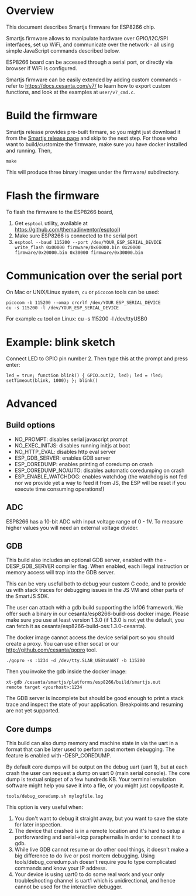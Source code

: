 # Overview

This document describes Smartjs firmware for ESP8266 chip.

Smartjs firmware allows to manipulate hardware over GPIO/I2C/SPI interfaces,
set up WiFi, and communicate over the network - all using simple JavaScript
commands described below.

ESP8266 board can be accessed through a serial port, or directly via browser if WiFi is configured.

Smartjs firmware can be easily extended by adding custom commands - refer to
https://docs.cesanta.com/v7/ to learn how to export custom functions, and look
at the examples at `user/v7_cmd.c`.

# Build the firmware

Smartjs release provides pre-built firmare, so you might just download
it from the
[Smartjs release page](https://github.com/cesanta/smart.js/releases) and
skip to the next step. For those who want to build/customize the firmware,
make sure you have docker installed and running. Then,

    make

This will produce three binary images under the firmware/ subdirectory.

# Flash the firmware
To flash the firmware to the ESP8266 board,

1. Get `esptool` utility, available at https://github.com/themadinventor/esptool)
2.  Make sure ESP8266 is connected to the serial port
3. `esptool --baud 115200 --port /dev/YOUR_ESP_SERIAL_DEVICE write_flash 0x00000 firmware/0x00000.bin 0x20000 firmware/0x20000.bin 0x30000 firmware/0x30000.bin`


# Communication over the serial port

On Mac or UNIX/Linux system, `cu` or `picocom` tools can be used:

    picocom -b 115200 --omap crcrlf /dev/YOUR_ESP_SERIAL_DEVICE
    cu -s 115200 -l /dev/YOUR_ESP_SERIAL_DEVICE

For example `cu` tool on Linux:
    cu -s 115200 -l /dev/ttyUSB0

# Example: blink sketch

Connect LED to GPIO pin number 2. Then type this at the prompt and press enter:

    led = true; function blink() { GPIO.out(2, led); led = !led; setTimeout(blink, 1000); }; blink()


# Advanced

## Build options

- NO_PROMPT: disables serial javascript prompt
- NO_EXEC_INITJS: disables running initjs at boot
- NO_HTTP_EVAL: disables http eval server
- ESP_GDB_SERVER: enables GDB server
- ESP_COREDUMP: enables printing of coredump on crash
- ESP_COREDUMP_NOAUTO: disables automatic coredumping on crash
- ESP_ENABLE_WATCHDOG: enables watchdog (the watchdog is not fed nor we provide yet a way to feed it from JS, the ESP will be reset if you execute time consuming operations!)

## ADC

ESP8266 has a 10-bit ADC with input voltage range of 0 - 1V. To measure higher values you will need an external voltage divider.

## GDB

This build also includes an optional GDB server, enabled with the -DESP_GDB_SERVER compiler flag.
When enabled, each illegal instruction or memory access will trap into the GDB server.

This can be very useful both to debug your custom C code, and to provide us with stack traces
for debugging issues in the JS VM and other parts of the SmartJS SDK.

The user can attach with a gdb build supporting the lx106 framework. We offer such a binary
in our cesanta/esp8266-build-oss docker image. Please make sure you use at least version 1.3.0
(if 1.3.0 is not yet the default, you can fetch it as cesanta/esp8266-build-oss:1.3.0-cesanta).

The docker image cannot access the device serial port so you should create a proxy. You can use
either socat or our http://github.com/cesanta/gopro tool.

    ./gopro -s :1234 -d /dev/tty.SLAB_USBtoUART -b 115200

Then you invoke the gdb inside the docker image:

    xt-gdb /cesanta/smartjs/platforms/esp8266/build/smartjs.out
    remote target <yourhost>:1234

The GDB server is incomplete but should be good enough to print a stack trace
and inspect the state of your application. Breakpoints and resuming are not yet supported.

## Core dumps

This build can also dump memory and machine state in via the uart in a format that can be later
used to perform post mortem debugging. The feature is enabled with -DESP_COREDUMP.

By default core dumps will be output on the debug uart (uart 1), but at each crash the user
can request a dump on uart 0 (main serial console).
The core dump is textual snippet of a few hundreds KB. Your terminal emulation software
might help you save it into a file, or you might just copy&paste it.

    tools/debug_coredump.sh mylogfile.log

This option is very useful when:

1. You don't want to debug it straight away, but you want to save the state for later inspection.
2. The device that crashed is in a remote location and it's hard to setup a portforwarding and serial->tcp paraphernalia in order to connect it to gdb.
3. While live GDB cannot resume or do other cool things, it doesn't make a big difference to do live or post mortem debugging. Using tools/debug_coredump.sh doesn't require you to type complicated commands and know your IP address.
4. Your device is using uart0 to do some real work and your only troubleshooting channel is uart1 which is unidirectional, and hence cannot be used for the interactive debugger.
